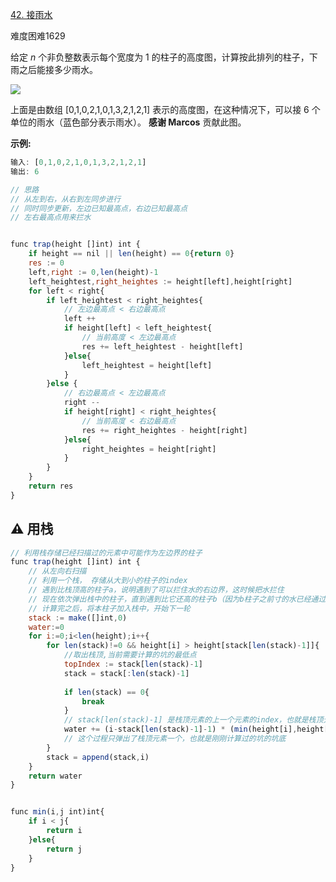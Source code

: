 [42. 接雨水](https://leetcode-cn.com/problems/trapping-rain-water/)

难度困难1629

给定 _n_ 个非负整数表示每个宽度为 1 的柱子的高度图，计算按此排列的柱子，下雨之后能接多少雨水。

![](file:///Users/bellick/Documents/.FocusNote/assets/dd7c03ac-93cf-40e9-a897-43c9650cbb08.png?t=1602588522503)

上面是由数组 [0,1,0,2,1,0,1,3,2,1,2,1] 表示的高度图，在这种情况下，可以接 6 个单位的雨水（蓝色部分表示雨水）。 **感谢 Marcos** 贡献此图。

**示例:**

```javascript
输入: [0,1,0,2,1,0,1,3,2,1,2,1]
输出: 6
```

```javascript
// 思路
// 从左到右，从右到左同步进行
// 同时同步更新，左边已知最高点，右边已知最高点
// 左右最高点用来拦水


func trap(height []int) int {
    if height == nil || len(height) == 0{return 0}
    res := 0
    left,right := 0,len(height)-1
    left_heightest,right_heightes := height[left],height[right]
    for left < right{
        if left_heightest < right_heightes{
            // 左边最高点 < 右边最高点
            left ++
            if height[left] < left_heightest{
                // 当前高度 < 左边最高点
                res += left_heightest - height[left]
            }else{
                left_heightest = height[left]
            }
        }else {
            // 右边最高点 < 左边最高点
            right --
            if height[right] < right_heightes{
                // 当前高度 < 右边最高点
                res += right_heightes - height[right]
            }else{
                right_heightes = height[right]
            }
        }
    }
    return res
}
```

## ⚠️ 用栈

```javascript
// 利用栈存储已经扫描过的元素中可能作为左边界的柱子
func trap(height []int) int {
    // 从左向右扫描
    // 利用一个栈， 存储从大到小的柱子的index
    // 遇到比栈顶高的柱子a，说明遇到了可以拦住水的右边界，这时候把水拦住
    // 现在依次弹出栈中的柱子，直到遇到比它还高的柱子b（因为b柱子之前寸的水已经通过b作为右边界计算过了）
    // 计算完之后，将本柱子加入栈中，开始下一轮
    stack := make([]int,0)
    water:=0
    for i:=0;i<len(height);i++{
        for len(stack)!=0 && height[i] > height[stack[len(stack)-1]]{
            //取出栈顶,当前需要计算的坑的最低点
            topIndex := stack[len(stack)-1]
            stack = stack[:len(stack)-1]
            
            if len(stack) == 0{
                break
            }
            // stack[len(stack)-1] 是栈顶元素的上一个元素的index，也就是栈顶元素所在的坑的左边界
            water += (i-stack[len(stack)-1]-1) * (min(height[i],height[stack[len(stack)-1]]) - height[topIndex])
            // 这个过程只弹出了栈顶元素一个，也就是刚刚计算过的坑的坑底
        }
        stack = append(stack,i)
    }
    return water
}


func min(i,j int)int{
    if i < j{
        return i
    }else{
        return j
    }
}
```
